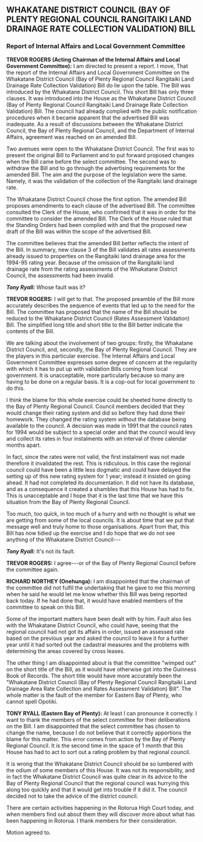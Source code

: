 ## WHAKATANE DISTRICT COUNCIL (BAY OF PLENTY REGIONAL COUNCIL RANGITAIKI LAND DRAINAGE RATE COLLECTION VALIDATION) BILL

### Report of Internal Affairs and Local Government Committee

**TREVOR ROGERS (Acting Chairman of the Internal Affairs and Local Government Committee):** I am directed to present a report. I move, That the report of the Internal Affairs and Local Government Committee on the Whakatane District Council (Bay of Plenty Regional Council Rangitaiki Land Drainage Rate Collection Validation) Bill do lie upon the table. The Bill was introduced by the Whakatane District Council. This short Bill has only three clauses. It was introduced into the House as the Whakatane District Council (Bay of Plenty Regional Council Rangitaiki Land Drainage Rate Collection Validation) Bill. The council had already complied with the public notification procedures when it became apparent that the advertised Bill was inadequate. As a result of discussions between the Whakatane District Council, the Bay of Plenty Regional Council, and the Department of Internal Affairs, agreement was reached on an amended Bill.

Two avenues were open to the Whakatane District Council. The first was to present the original Bill to Parliament and to put forward proposed changes when the Bill came before the select committee. The second was to withdraw the Bill and to go through the advertising requirements for the amended Bill. The aim and the purpose of the legislation were the same. Namely, it was the validation of the collection of the Rangitaiki land drainage rate.

The Whakatane District Council chose the first option. The amended Bill proposes amendments to each clause of the advertised Bill. The committee consulted the Clerk of the House, who confirmed that it was in order for the committee to consider the amended Bill. The Clerk of the House ruled that the Standing Orders had been complied with and that the proposed new draft of the Bill was within the scope of the advertised Bill.
<!--546.833-->
The committee believes that the amended Bill better reflects the intent of the Bill. In summary, new clause 3 of the Bill validates all rates assessments already issued to properties on the Rangitaiki land drainage area for the 1994-95 rating year. Because of the omission of the Rangitaiki land drainage rate from the rating assessments of the Whakatane District Council, the assessments had been invalid.

***Tony Ryall:*** Whose fault was it?

**TREVOR ROGERS:** I will get to that. The proposed preamble of the Bill more accurately describes the sequence of events that led up to the need for the Bill. The committee has proposed that the name of the Bill should be reduced to the Whakatane District Council (Rates Assessment Validation) Bill. The simplified long title and short title to the Bill better indicate the contents of the Bill.

We are talking about the involvement of two groups: firstly, the Whakatane District Council, and, secondly, the Bay of Plenty Regional Council. They are the players in this particular exercise. The Internal Affairs and Local Government Committee expresses some degree of concern at the regularity with which it has to put up with validation Bills coming from local government. It is unacceptable, more particularly because so many are having to be done on a regular basis. It is a cop-out for local government to do this.

I think the blame for this whole exercise could be sheeted home directly to the Bay of Plenty Regional Council. Council members decided that they would change their rating system and did so before they had done their homework. They changed the rating system without the database being available to the council. A decision was made in 1991 that the council rates for 1994 would be subject to a special order and that the council would levy and collect its rates in four instalments with an interval of three calendar months apart.

In fact, since the rates were not valid, the first instalment was not made therefore it invalidated the rest. This is ridiculous. In this case the regional council could have been a little less dogmatic and could have delayed the setting up of this new rating system for 1 year; instead it insisted on going ahead. It had not completed its documentation. It did not have its database, and as a consequence it created a shambles that this House has had to fix. This is unacceptable and I hope that it is the last time that we have this situation from the Bay of Plenty Regional Council.

Too much, too quick, in too much of a hurry and with no thought is what we are getting from some of the local councils. It is about time that we put that message well and truly home to those organisations. Apart from that, this Bill has now tidied up the exercise and I do hope that we do not see anything of the Whakatane District Council---

***Tony Ryall:*** It's not its fault.

**TREVOR ROGERS:** I agree---or of the Bay of Plenty Regional Council before the committee again.

**RICHARD NORTHEY (Onehunga):** I am disappointed that the chairman of the committee did not fulfil the undertaking that he gave to me this morning when he said he would let me know whether this Bill was being reported back today. If he had done that, it would have enabled members of the committee to speak on this Bill.

Some of the important matters have been dealt with by him. Fault also lies with the Whakatane District Council, who could have, seeing that the regional council had not got its affairs in order, issued an assessed rate based on the previous year and asked the council to leave it for a further year until it had sorted out the cadastral measures and the problems with determining the areas covered by cross leases.
<!--546.834-->
The other thing I am disappointed about is that the committee "wimped out" on the short title of the Bill, as it would have otherwise got into the Guinness Book of Records. The short title would have more accurately been the "Whakatane District Council (Bay of Plenty Regional Council Rangitaiki Land Drainage Area Rate Collection and Rates Assessment Validation) Bill". The whole matter is the fault of the member for Eastern Bay of Plenty, who cannot spell Opotiki.

**TONY RYALL (Eastern Bay of Plenty):** At least I can pronounce it correctly. I want to thank the members of the select committee for their deliberations on the Bill. I am disappointed that the select committee has chosen to change the name, because I do not believe that it correctly apportions the blame for this matter. This error comes from action by the Bay of Plenty Regional Council. It is the second time in the space of 1 month that this House has had to act to sort out a rating problem by that regional council.

It is wrong that the Whakatane District Council should be so lumbered with the odium of some members of this House. It was not its responsibility, and in fact the Whakatane District Council was quite clear in its advice to the Bay of Plenty Regional Council that the regional council was hurrying this along too quickly and that it would get into trouble if it did it. The council decided not to take the advice of the district council.

There are certain activities happening in the Rotorua High Court today, and when members find out about them they will discover more about what has been happening in Rotorua. I thank members for their consideration.

Motion agreed to.